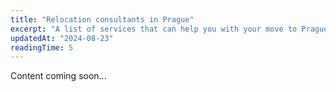 ```yaml
---
title: "Relocation consultants in Prague"
excerpt: "A list of services that can help you with your move to Prague."
updatedAt: "2024-08-23"
readingTime: 5
---
```


Content coming soon...
